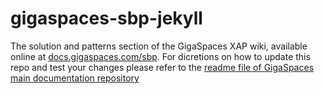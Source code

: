 gigaspaces-sbp-jekyll
=====================

The solution and patterns section of the GigaSpaces XAP wiki, available online at [docs.gigaspaces.com/sbp](http://docs.gigaspaces.com/sbp). For dicretions on how to update this repo and test your changes please refer to the [readme file of GigaSpaces main documentation repository](https://github.com/Gigaspaces/gigaspaces-wiki-jekyll/blob/master/README.md) 
